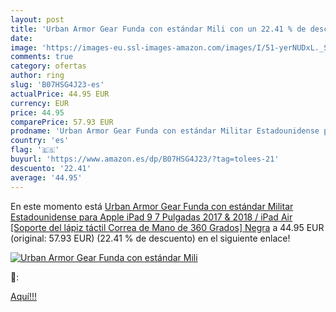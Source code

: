 ```yaml
---
layout: post
title: 'Urban Armor Gear Funda con estándar Mili con un 22.41 % de descuento'
date: 
image: 'https://images-eu.ssl-images-amazon.com/images/I/51-yerNUDxL._SL200_.jpg'
comments: true
category: ofertas
author: ring
slug: 'B07HSG4J23-es'
actualPrice: 44.95 EUR
currency: EUR
price: 44.95
comparePrice: 57.93 EUR
prodname: 'Urban Armor Gear Funda con estándar Militar Estadounidense para Apple iPad 9 7 Pulgadas  2017 & 2018 / iPad Air [Soporte del lápiz táctil  Correa de Mano de 360 Grados] Negra'
country: 'es'
flag: '🇪🇸'
buyurl: 'https://www.amazon.es/dp/B07HSG4J23/?tag=tolees-21'
descuento: '22.41'
average: '44.95'
---
```


En este momento está [Urban Armor Gear Funda con estándar Militar Estadounidense para Apple iPad 9 7 Pulgadas  2017 & 2018 / iPad Air [Soporte del lápiz táctil  Correa de Mano de 360 Grados] Negra](https://www.amazon.es/dp/B07HSG4J23/?tag=tolees-21) a 44.95 EUR (original: 57.93 EUR) (22.41 %  de descuento) en el siguiente enlace!

[![Urban Armor Gear Funda con estándar Mili](https://images-eu.ssl-images-amazon.com/images/I/51-yerNUDxL._SL200_.jpg)](https://www.amazon.es/dp/B07HSG4J23/?tag=tolees-21)

🔎:


[Aquí!!!](https://www.amazon.es/dp/B07HSG4J23/?tag=tolees-21)
